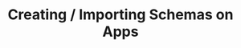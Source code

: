 ﻿---
title: "Creating / Importing Schemas on Apps"
toc: true
tag: developers
category: "app-management"
menus: 
    header:
        icon: fa fa-gg
        category: "How to guides"
        title: "How to guides" 
        identifier: howtoapp
---